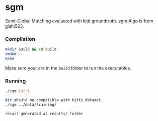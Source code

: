 # sgm
Semi-Global Matching evaluated with kitti groundtruth.  sgm Algo is from gishi523.

### Compilation
```bash
mkdir build && cd build
cmake ..
make
```

Make sure your are in the `build` folder to run the executables.

### Running
```bash
./sgm [dir]

dir should be compatible with Kitti dataset.   
./sgm ../data/training/

result generated at results/ folder
